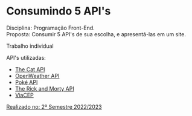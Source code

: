 # Consumindo 5 API's
Disciplina: Programação Front-End.<br>
Proposta: Consumir 5 API's de sua escolha, e apresentá-las em um site.<br>

Trabalho individual

API's utilizadas:
<ul>
    <li><a href='https://thecatapi.com'>The Cat API</li>
    <li><a href='https://openweathermap.org'>OpenWeather API</li>
    <li><a href='https://pokeapi.co'>Poké API</li>
    <li><a href='https://rickandmortyapi.com'>The Rick and Morty API</li>
    <li><a href='https://viacep.com.br'>ViaCEP</li>
</ul>

Realizado no: 2º Semestre 2022/2023
